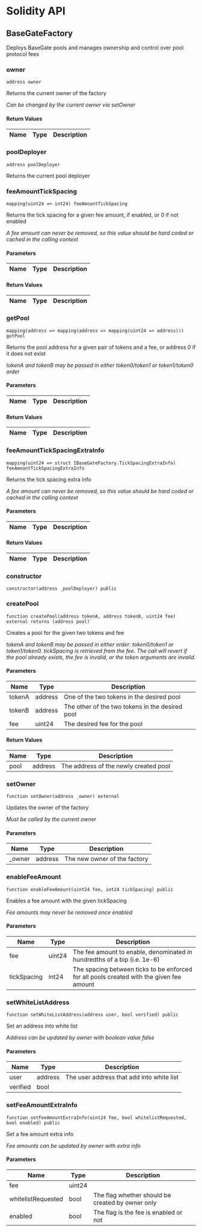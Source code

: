 # Solidity API

## BaseGateFactory

Deploys BaseGate pools and manages ownership and control over pool protocol fees

### owner

```solidity
address owner
```

Returns the current owner of the factory

_Can be changed by the current owner via setOwner_

#### Return Values

| Name | Type | Description |
| ---- | ---- | ----------- |

### poolDeployer

```solidity
address poolDeployer
```

Returns the current pool deployer

### feeAmountTickSpacing

```solidity
mapping(uint24 => int24) feeAmountTickSpacing
```

Returns the tick spacing for a given fee amount, if enabled, or 0 if not enabled

_A fee amount can never be removed, so this value should be hard coded or cached in the calling context_

#### Parameters

| Name | Type | Description |
| ---- | ---- | ----------- |

#### Return Values

| Name | Type | Description |
| ---- | ---- | ----------- |

### getPool

```solidity
mapping(address => mapping(address => mapping(uint24 => address))) getPool
```

Returns the pool address for a given pair of tokens and a fee, or address 0 if it does not exist

_tokenA and tokenB may be passed in either token0/token1 or token1/token0 order_

#### Parameters

| Name | Type | Description |
| ---- | ---- | ----------- |

#### Return Values

| Name | Type | Description |
| ---- | ---- | ----------- |

### feeAmountTickSpacingExtraInfo

```solidity
mapping(uint24 => struct IBaseGateFactory.TickSpacingExtraInfo) feeAmountTickSpacingExtraInfo
```

Returns the tick spacing extra info

_A fee amount can never be removed, so this value should be hard coded or cached in the calling context_

#### Parameters

| Name | Type | Description |
| ---- | ---- | ----------- |

#### Return Values

| Name | Type | Description |
| ---- | ---- | ----------- |

### constructor

```solidity
constructor(address _poolDeployer) public
```

### createPool

```solidity
function createPool(address tokenA, address tokenB, uint24 fee) external returns (address pool)
```

Creates a pool for the given two tokens and fee

_tokenA and tokenB may be passed in either order: token0/token1 or token1/token0. tickSpacing is retrieved
from the fee. The call will revert if the pool already exists, the fee is invalid, or the token arguments
are invalid._

#### Parameters

| Name   | Type    | Description                                     |
| ------ | ------- | ----------------------------------------------- |
| tokenA | address | One of the two tokens in the desired pool       |
| tokenB | address | The other of the two tokens in the desired pool |
| fee    | uint24  | The desired fee for the pool                    |

#### Return Values

| Name | Type    | Description                           |
| ---- | ------- | ------------------------------------- |
| pool | address | The address of the newly created pool |

### setOwner

```solidity
function setOwner(address _owner) external
```

Updates the owner of the factory

_Must be called by the current owner_

#### Parameters

| Name    | Type    | Description                  |
| ------- | ------- | ---------------------------- |
| \_owner | address | The new owner of the factory |

### enableFeeAmount

```solidity
function enableFeeAmount(uint24 fee, int24 tickSpacing) public
```

Enables a fee amount with the given tickSpacing

_Fee amounts may never be removed once enabled_

#### Parameters

| Name        | Type   | Description                                                                              |
| ----------- | ------ | ---------------------------------------------------------------------------------------- |
| fee         | uint24 | The fee amount to enable, denominated in hundredths of a bip (i.e. 1e-6)                 |
| tickSpacing | int24  | The spacing between ticks to be enforced for all pools created with the given fee amount |

### setWhiteListAddress

```solidity
function setWhiteListAddress(address user, bool verified) public
```

Set an address into white list

_Address can be updated by owner with boolean value false_

#### Parameters

| Name     | Type    | Description                               |
| -------- | ------- | ----------------------------------------- |
| user     | address | The user address that add into white list |
| verified | bool    |                                           |

### setFeeAmountExtraInfo

```solidity
function setFeeAmountExtraInfo(uint24 fee, bool whitelistRequested, bool enabled) public
```

Set a fee amount extra info

_Fee amounts can be updated by owner with extra info_

#### Parameters

| Name               | Type   | Description                                      |
| ------------------ | ------ | ------------------------------------------------ |
| fee                | uint24 |                                                  |
| whitelistRequested | bool   | The flag whether should be created by owner only |
| enabled            | bool   | The flag is the fee is enabled or not            |
